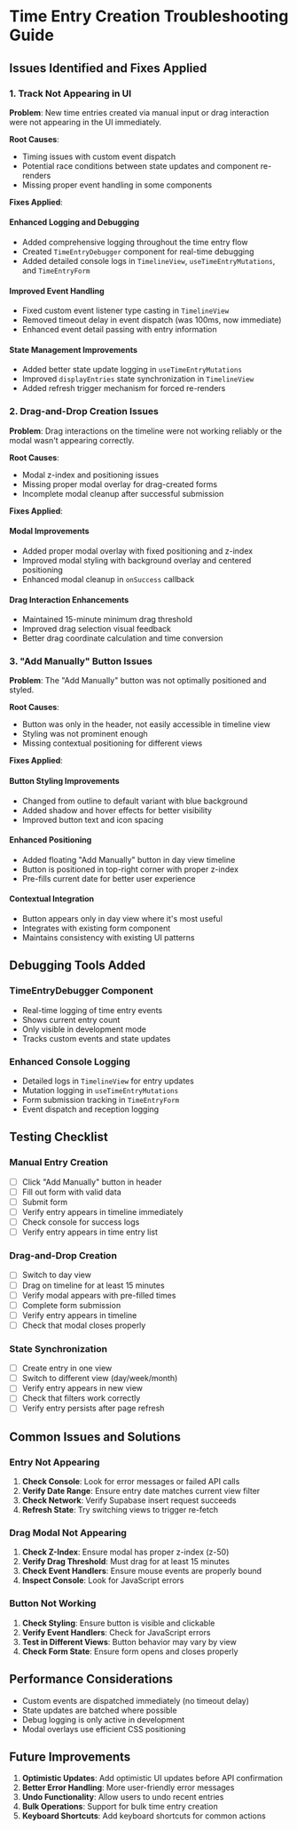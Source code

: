 # Time Entry Creation Troubleshooting Guide

## Issues Identified and Fixes Applied

### 1. Track Not Appearing in UI

**Problem**: New time entries created via manual input or drag interaction were not appearing in the UI immediately.

**Root Causes**:
- Timing issues with custom event dispatch
- Potential race conditions between state updates and component re-renders
- Missing proper event handling in some components

**Fixes Applied**:

#### Enhanced Logging and Debugging
- Added comprehensive logging throughout the time entry flow
- Created `TimeEntryDebugger` component for real-time debugging
- Added detailed console logs in `TimelineView`, `useTimeEntryMutations`, and `TimeEntryForm`

#### Improved Event Handling
- Fixed custom event listener type casting in `TimelineView`
- Removed timeout delay in event dispatch (was 100ms, now immediate)
- Enhanced event detail passing with entry information

#### State Management Improvements
- Added better state update logging in `useTimeEntryMutations`
- Improved `displayEntries` state synchronization in `TimelineView`
- Added refresh trigger mechanism for forced re-renders

### 2. Drag-and-Drop Creation Issues

**Problem**: Drag interactions on the timeline were not working reliably or the modal wasn't appearing correctly.

**Root Causes**:
- Modal z-index and positioning issues
- Missing proper modal overlay for drag-created forms
- Incomplete modal cleanup after successful submission

**Fixes Applied**:

#### Modal Improvements
- Added proper modal overlay with fixed positioning and z-index
- Improved modal styling with background overlay and centered positioning
- Enhanced modal cleanup in `onSuccess` callback

#### Drag Interaction Enhancements
- Maintained 15-minute minimum drag threshold
- Improved drag selection visual feedback
- Better drag coordinate calculation and time conversion

### 3. "Add Manually" Button Issues

**Problem**: The "Add Manually" button was not optimally positioned and styled.

**Root Causes**:
- Button was only in the header, not easily accessible in timeline view
- Styling was not prominent enough
- Missing contextual positioning for different views

**Fixes Applied**:

#### Button Styling Improvements
- Changed from outline to default variant with blue background
- Added shadow and hover effects for better visibility
- Improved button text and icon spacing

#### Enhanced Positioning
- Added floating "Add Manually" button in day view timeline
- Button is positioned in top-right corner with proper z-index
- Pre-fills current date for better user experience

#### Contextual Integration
- Button appears only in day view where it's most useful
- Integrates with existing form component
- Maintains consistency with existing UI patterns

## Debugging Tools Added

### TimeEntryDebugger Component
- Real-time logging of time entry events
- Shows current entry count
- Only visible in development mode
- Tracks custom events and state updates

### Enhanced Console Logging
- Detailed logs in `TimelineView` for entry updates
- Mutation logging in `useTimeEntryMutations`
- Form submission tracking in `TimeEntryForm`
- Event dispatch and reception logging

## Testing Checklist

### Manual Entry Creation
- [ ] Click "Add Manually" button in header
- [ ] Fill out form with valid data
- [ ] Submit form
- [ ] Verify entry appears in timeline immediately
- [ ] Check console for success logs
- [ ] Verify entry appears in time entry list

### Drag-and-Drop Creation
- [ ] Switch to day view
- [ ] Drag on timeline for at least 15 minutes
- [ ] Verify modal appears with pre-filled times
- [ ] Complete form submission
- [ ] Verify entry appears in timeline
- [ ] Check that modal closes properly

### State Synchronization
- [ ] Create entry in one view
- [ ] Switch to different view (day/week/month)
- [ ] Verify entry appears in new view
- [ ] Check that filters work correctly
- [ ] Verify entry persists after page refresh

## Common Issues and Solutions

### Entry Not Appearing
1. **Check Console**: Look for error messages or failed API calls
2. **Verify Date Range**: Ensure entry date matches current view filter
3. **Check Network**: Verify Supabase insert request succeeds
4. **Refresh State**: Try switching views to trigger re-fetch

### Drag Modal Not Appearing
1. **Check Z-Index**: Ensure modal has proper z-index (z-50)
2. **Verify Drag Threshold**: Must drag for at least 15 minutes
3. **Check Event Handlers**: Ensure mouse events are properly bound
4. **Inspect Console**: Look for JavaScript errors

### Button Not Working
1. **Check Styling**: Ensure button is visible and clickable
2. **Verify Event Handlers**: Check for JavaScript errors
3. **Test in Different Views**: Button behavior may vary by view
4. **Check Form State**: Ensure form opens and closes properly

## Performance Considerations

- Custom events are dispatched immediately (no timeout delay)
- State updates are batched where possible
- Debug logging is only active in development
- Modal overlays use efficient CSS positioning

## Future Improvements

1. **Optimistic Updates**: Add optimistic UI updates before API confirmation
2. **Better Error Handling**: More user-friendly error messages
3. **Undo Functionality**: Allow users to undo recent entries
4. **Bulk Operations**: Support for bulk time entry creation
5. **Keyboard Shortcuts**: Add keyboard shortcuts for common actions 